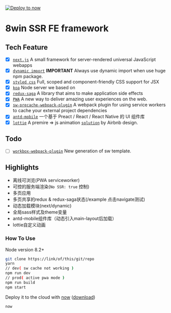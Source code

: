 [![Deploy to now](https://deploy.now.sh/static/button.svg)](https://deploy.now.sh/?repo=https://github.com/zeit/next.js/tree/master/examples/with-kea)

# 8win SSR FE framework

## Tech Feature

- [x] [`next.js`](https://zeit.co/blog/next4)  A small framework for server-rendered universal JavaScript webapps
- [x] [`dynamic import`](https://github.com/zeit/next.js#dynamic-import)  <b>IMPORTANT</b> Always use dynamic import when use huge npm package.
- [x] [`styled css`](https://github.com/zeit/styled-jsx) Full, scoped and component-friendly CSS support for JSX
- [x] [`koa`](http://koajs.com/) Node server we based on
- [x] [`redux-saga`](https://redux-saga.js.org/) A library that aims to make application side effects
- [x] [`PWA`](https://developers.google.com/web/progressive-web-apps/) A new way to deliver amazing user experiences on the web.
- [x] [`sw-precache-webpack-plugin`](https://github.com/goldhand/sw-precache-webpack-plugin) A webpack plugin for using service workers to cache your external project dependencies
- [x] [`antd-mobile`](https://mobile.ant.design/index-cn) 一个基于 Preact / React / React Native 的 UI 组件库
- [x] [`lottie`](react-lottie) A premire => js animation [`solution`](https://airbnb.design/lottie/) by Airbnb design.

## Todo
- [ ] [`workbox-webpack-plugin`](https://developers.google.com/web/tools/workbox/) New generation of sw template.

## Highlights

- 离线可浏览(PWA serviceworker)
- 可控的服务端渲染(`No SSR: true` 控制)
- 多页应用
- 多页共享的redux & redux-saga状态(/example 点击navigate测试)
- 动态加载模块(next/dynamic)
- 全局sass样式及theme变量
- antd-mobile组件库（动态引入main-layout后加载）
- lottie自定义动画

### How To Use

Node version 8.2+

``` bash
git clone https://link/of/this/git/repo
yarn
// dev( sw cache not working )
npm run dev
// prod( active pwa mode )
npm run build
npm start
```

Deploy it to the cloud with [now](https://zeit.co/now) ([download](https://zeit.co/download))

```bash
now
```
